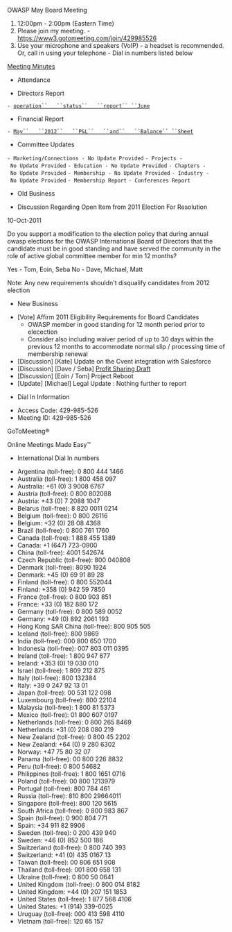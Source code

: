 OWASP May Board Meeting

1.  12:00pm - 2:00pm (Eastern Time)
2.  Please join my meeting. -
    <https://www3.gotomeeting.com/join/429985526>
3.  Use your microphone and speakers (VoIP) - a headset is recommended.
    Or, call in using your telephone - Dial in numbers listed below

[Meeting
Minutes](https://docs.google.com/document/d/131R8-miwzao7GpWyba7tUsyyASqehdDFFmHZo8XqhAg/edit)

  - Attendance

<!-- end list -->

  - Directors Report

`- `[`operation``   ``status``   ``report``
 ``June`](operation_status_report_June "wikilink")

  - Financial Report

`- `[`May``   ``2012``   ``P&L``   ``and``   ``Balance``
 ``Sheet`](https://www.owasp.org/index.php/File:201205.xlsx)

  - Committee Updates

`- Marketing/Connections - No Update Provided`
`- Projects - No Update Provided`
`- Education - No Update Provided`
`- Chapters - No Update Provided`
`- Membership - No Update Provided`
`- Industry - No Update Provided`
`- Membership Report`
`- Conferences Report`

  - Old Business

<!-- end list -->

  - Discussion Regarding Open Item from 2011 Election For Resolution

10-Oct-2011

Do you support a modification to the election policy that during annual
owasp elections for the OWASP International Board of Directors that the
candidate must be in good standing and have served the community in the
role of active global committee member for min 12 months?

Yes - Tom, Eoin, Seba No - Dave, Michael, Matt

Note: Any new requirements shouldn't disqualify candidates from 2012
election

  - New Business

<!-- end list -->

  - \[Vote\] Affirm 2011 Eligibility Requirements for Board Candidates
      - OWASP member in good standing for 12 month period prior to
        elecection
      - Consider also including waiver period of up to 30 days within
        the previous 12 months to accommodate normal slip / processing
        time of membership renewal
  - \[Discussion\] \[Kate\] Update on the Cvent integration with
    Salesforce
  - \[Discussion\] \[Dave / Seba\] [Profit Sharing
    Draft](https://docs.google.com/a/owasp.org/document/d/159bD2oeAmM2yfPNeq5wHvIvHcl10Hl-c3Um2GXAW81Y/edit)
  - \[Discussion\] \[Eoin / Tom\] Project Reboot
  - \[Update\] \[Michael\] Legal Update : Nothing further to report

<!-- end list -->

  - Dial In Information

<!-- end list -->

  - Access Code: 429-985-526
  - Meeting ID: 429-985-526

GoToMeeting®

Online Meetings Made Easy™

  - International Dial In numbers

<!-- end list -->

  - Argentina (toll-free): 0 800 444 1466
  - Australia (toll-free): 1 800 458 097
  - Australia: +61 (0) 3 9008 6767
  - Austria (toll-free): 0 800 802088
  - Austria: +43 (0) 7 2088 1047
  - Belarus (toll-free): 8 820 0011 0214
  - Belgium (toll-free): 0 800 26116
  - Belgium: +32 (0) 28 08 4368
  - Brazil (toll-free): 0 800 761 1760
  - Canada (toll-free): 1 888 455 1389
  - Canada: +1 (647) 723-0900
  - China (toll-free): 4001 542674
  - Czech Republic (toll-free): 800 040808
  - Denmark (toll-free): 8090 1924
  - Denmark: +45 (0) 69 91 89 28
  - Finland (toll-free): 0 800 552044
  - Finland: +358 (0) 942 59 7850
  - France (toll-free): 0 800 903 851
  - France: +33 (0) 182 880 172
  - Germany (toll-free): 0 800 589 0052
  - Germany: +49 (0) 892 2061 193
  - Hong Kong SAR China (toll-free): 800 905 505
  - Iceland (toll-free): 800 9869
  - India (toll-free): 000 800 650 1700
  - Indonesia (toll-free): 007 803 011 0395
  - Ireland (toll-free): 1 800 947 677
  - Ireland: +353 (0) 19 030 010
  - Israel (toll-free): 1 809 212 875
  - Italy (toll-free): 800 132384
  - Italy: +39 0 247 92 13 01
  - Japan (toll-free): 00 531 122 098
  - Luxembourg (toll-free): 800 22104
  - Malaysia (toll-free): 1 800 81 5373
  - Mexico (toll-free): 01 800 607 0197
  - Netherlands (toll-free): 0 800 265 8469
  - Netherlands: +31 (0) 208 080 219
  - New Zealand (toll-free): 0 800 45 2202
  - New Zealand: +64 (0) 9 280 6302
  - Norway: +47 75 80 32 07
  - Panama (toll-free): 00 800 226 8832
  - Peru (toll-free): 0 800 54682
  - Philippines (toll-free): 1 800 1651 0716
  - Poland (toll-free): 00 800 1213979
  - Portugal (toll-free): 800 784 461
  - Russia (toll-free): 810 800 29664011
  - Singapore (toll-free): 800 120 5615
  - South Africa (toll-free): 0 800 983 867
  - Spain (toll-free): 0 900 804 771
  - Spain: +34 911 82 9906
  - Sweden (toll-free): 0 200 439 940
  - Sweden: +46 (0) 852 500 186
  - Switzerland (toll-free): 0 800 740 393
  - Switzerland: +41 (0) 435 0167 13
  - Taiwan (toll-free): 00 806 651 908
  - Thailand (toll-free): 001 800 658 131
  - Ukraine (toll-free): 0 800 50 0641
  - United Kingdom (toll-free): 0 800 014 8182
  - United Kingdom: +44 (0) 207 151 1853
  - United States (toll-free): 1 877 568 4106
  - United States: +1 (914) 339-0025
  - Uruguay (toll-free): 000 413 598 4110
  - Vietnam (toll-free): 120 65 157